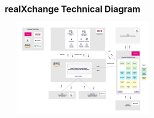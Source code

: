 # realXchange Technical Diagram



<figure><img src="../.gitbook/assets/realXchange-PolkadotWinterHackathon.jpg" alt=""><figcaption></figcaption></figure>
